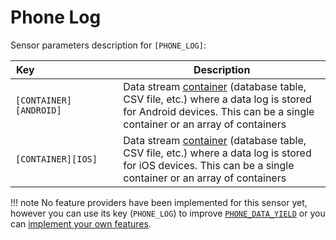 # Phone Log

Sensor parameters description for `[PHONE_LOG]`:

|Key&nbsp;&nbsp;&nbsp;&nbsp;&nbsp;&nbsp;&nbsp;&nbsp;&nbsp;&nbsp;&nbsp;&nbsp;&nbsp;&nbsp;&nbsp;&nbsp;&nbsp;&nbsp;&nbsp;&nbsp;&nbsp;&nbsp;&nbsp;&nbsp;&nbsp;&nbsp;&nbsp;&nbsp;&nbsp;            | Description |
|----------------|-----------------------------------------------------------------------------------------------------------------------------------
|`[CONTAINER][ANDROID]`| Data stream [container](../../datastreams/data-streams-introduction/) (database table, CSV file, etc.) where a data log is stored for Android devices. This can be a single container or an array of containers  
|`[CONTAINER][IOS]`| Data stream [container](../../datastreams/data-streams-introduction/) (database table, CSV file, etc.) where a data log is stored for iOS devices. This can be a single container or an array of containers  

!!! note
    No feature providers have been implemented for this sensor yet, however you can use its key (`PHONE_LOG`) to improve [`PHONE_DATA_YIELD`](../phone-data-yield) or you can [implement your own features](../add-new-features).
